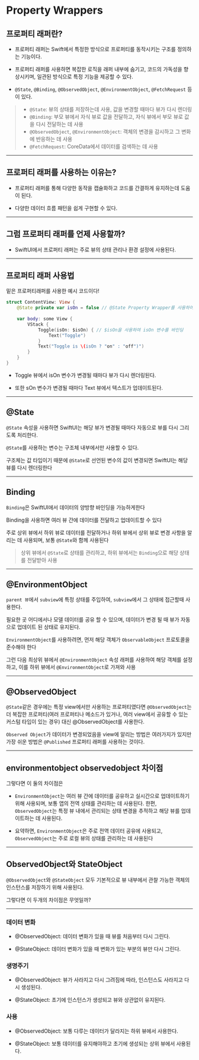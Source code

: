 # Property Wrappers

## 프로퍼티 래퍼란?

- 프로퍼티 래퍼는 Swift에서 특정한 방식으로 프로퍼티를 동작시키는 구조를 정의하는 기능이다.

- 프로퍼티 래퍼를 사용하면 복잡한 로직을 래퍼 내부에 숨기고, 코드의 가독성을 향상시키며, 일관된 방식으로 특정 기능을 제공할 수 있다. 

- `@State`, `@Binding`, `@ObservedObject`, `@EnvironmentObject`, `@FetchRequest` 등이 있다. 
> - `@State`: 뷰의 상태를 저장하는데 사용, 값을 변경할 때마다 뷰가 다시 렌더링
> - `@Binding`: 부모 뷰에서 자식 뷰로 값을 전달하고, 자식 뷰에서 부모 뷰로 값을 다시 전달하는 데 사용
> - `@ObservedObject`, `@EnvironmentObject`: 객체의 변경을 감시하고 그 변화에 반응하는 데 사용
> - `@FetchRequest`: CoreData에서 데이터를 검색하는 데 사용

***

## 프로퍼티 래퍼를 사용하는 이유는?

- 프로퍼티 래퍼를 통해 다양한 동작을 캡슐화하고 코드를 간결하게 유지하는데 도움이 된다.

- 다양한 데이터 흐름 패턴을 쉽게 구현할 수 있다.

***

## 그럼 프로퍼티 래퍼를 언제 사용할까?

- SwiftUI에서 프로퍼티 래퍼는 주로 뷰의 상태 관리나 환경 설정에 사용된다.

***

## 프로퍼티 래퍼 사용법

밑은 프로퍼티래퍼를 사용한 예시 코드이다!

```swift
struct ContentView: View {
    @State private var isOn = false // @State Property Wrapper를 사용하여 isOn 변수 선언
    
    var body: some View {
        VStack {
            Toggle(isOn: $isOn) { // $isOn을 사용하여 isOn 변수를 바인딩
                Text("Toggle")
            }
            Text("Toggle is \(isOn ? "on" : "off")")
        }
    }
}
```
- Toggle 뷰에서 isOn 변수가 변경될 때마다 뷰가 다시 렌더링된다.

- 또한 sOn 변수가 변경될 때마다 Text 뷰에서 텍스트가 업데이트된다.

***

## @State

`@State` 속성을 사용하면 SwiftUI는 해당 뷰가 변경될 때마다 자동으로 뷰를 다시 그리도록 처리한다.

`@State`를 사용하는 변수는 구조체 내부에서만 사용할 수 있다.

구조체는 값 타입이기 때문에 `@State`로 선언된 변수의 값이 변경되면 SwiftUI는 해당 뷰를 다시 렌더링한다

***

## Binding

`Binding`은 SwiftUI에서 데이터의 양방향 바인딩을 가능하게한다

Binding을 사용하면 여러 뷰 간에 데이터를 전달하고 업데이트할 수 있다

주로 상위 뷰에서 하위 뷰로 데이터를 전달하거나 하위 뷰에서 상위 뷰로 변경 사항을 알리는 데 사용되며, 보통 `@State`와 함께 사용된다
> 상위 뷰에서 `@State`로 상태를 관리하고, 하위 뷰에서는 `Binding`으로 해당 상태를 전달받아 사용

***

## @EnvironmentObject

`parent 뷰`에서 `subview`에 특정 상태를 주입하여, `subview`에서 그 상태에 접근할때 사용한다.

필요한 곳 ​​어디에서나 모델 데이터를 공유 할 수 있으며, 데이터가 변경 될 때 뷰가 자동으로 업데이트 된 상태로 유지된다.

`EnvironmentObject`를 사용하려면, 먼저 해당 객체가 `ObservableObject` 프로토콜을 준수해야 한다

그런 다음 최상위 뷰에서 `@EnvironmentObject` 속성 래퍼를 사용하여 해당 객체를 설정하고, 이를 하위 뷰에서 `@EnvironmentObject`로 가져와 사용

***

## @ObservedObject

`@State`같은 경우에는 특정 view에서만 사용하는 프로퍼티였다면 `@ObservedObject`는 더 복잡한 프로퍼티(여러 프로퍼티나 메소드가 있거나, 여러 view에서 공유할 수 있는 커스텀 타입이 있는 경우) 대신 @ObservedObject를 사용한다.

`Observed Object`가 데이터가 변경되었음을 view에 알리는 방법은 여러가지가 있지만 가장 쉬운 방법은 `@Published` 프로퍼티 래퍼를 사용하는 것이다.

***

## environmentobject observedobject 차이점

그렇다면 이 둘의 차이점은

- `EnvironmentObject`는 여러 뷰 간에 데이터를 공유하고 실시간으로 업데이트하기 위해 사용되며, 보통 앱의 전역 상태를 관리하는 데 사용된다. 한편, `ObservedObject`는 특정 뷰 내에서 관리되는 상태 변경을 추적하고 해당 뷰를 업데이트하는 데 사용된다.

- 요약하면, `EnvironmentObject`은 주로 전역 데이터 공유에 사용되고, `ObservedObject`는 주로 로컬 뷰의 상태를 관리하는 데 사용된다

***

## ObservedObject와 StateObject

`@ObservedObject`와 `@StateObject` 모두 기본적으로 뷰 내부에서 관찰 가능한 객체의 인스턴스를 저장하기 위해 사용된다.

그렇다면 이 두개의 차이점은 무엇일까?

***

### 데이터 변화

- @ObservedObject: 데이터 변화가 있을 때 뷰를 처음부터 다시 그린다.

- @StateObject: 데이터 변화가 있을 때 변화가 있는 부분의 뷰만 다시 그린다.

### 생명주기

- @ObservedObject: 뷰가 사라지고 다시 그려짐에 따라, 인스턴스도 사라지고 다시 생성된다.

- @StateObject: 초기에 인스턴스가 생성되고 뷰와 상관없이 유지된다.

### 사용

- @ObservedObject: 보통 다루는 데이터가 달라지는 하위 뷰에서 사용한다.

- @StateObject: 보통 데이터를 유지해야하고 초기에 생성되는 상위 뷰에서 사용된다.